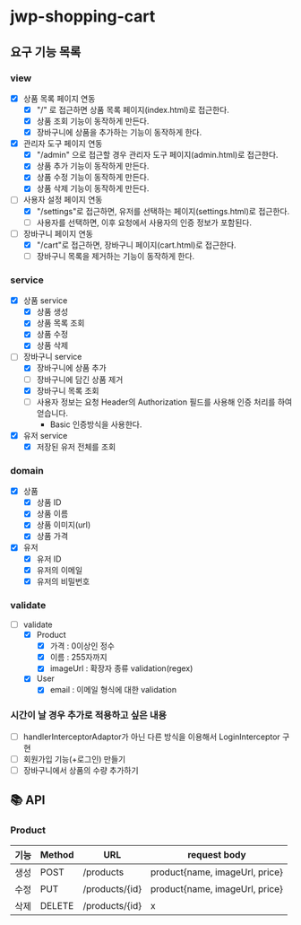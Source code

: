 # jwp-shopping-cart

## 요구 기능 목록

### view

- [x] 상품 목록 페이지 연동
    - [x] "/" 로 접근하면 상품 목록 페이지(index.html)로 접근한다.
    - [x] 상품 조회 기능이 동작하게 만든다.
    - [x] 장바구니에 상품을 추가하는 기능이 동작하게 한다.
- [x] 관리자 도구 페이지 연동
    - [x] "/admin" 으로 접근할 경우 관리자 도구 페이지(admin.html)로 접근한다.
    - [x] 상품 추가 기능이 동작하게 만든다.
    - [x] 상품 수정 기능이 동작하게 만든다.
    - [x] 상품 삭제 기능이 동작하게 만든다.
- [ ] 사용자 설정 페이지 연동
    - [x] "/settings"로 접근하면, 유저를 선택하는 페이지(settings.html)로 접근한다.
    - [ ] 사용자를 선택하면, 이후 요청에서 사용자의 인증 정보가 포함된다.
- [ ] 장바구니 페이지 연동
    - [x] "/cart"로 접근하면, 장바구니 페이지(cart.html)로 접근한다.
    - [ ] 장바구니 목록을 제거하는 기능이 동작하게 한다.

### service

- [x] 상품 service
    - [x] 상품 생성
    - [x] 상품 목록 조회
    - [x] 상품 수정
    - [x] 상품 삭제

- [ ] 장바구니 service
    - [x] 장바구니에 상품 추가
    - [ ] 장바구니에 담긴 상품 제거
    - [x] 장바구니 목록 조회
    - [ ] 사용자 정보는 요청 Header의 Authorization 필드를 사용해 인증 처리를 하여 얻습니다.
        - Basic 인증방식을 사용한다.

- [x] 유저 service
    - [x] 저장된 유저 전체를 조회

### domain

- [x] 상품
    - [x] 상품 ID
    - [x] 상품 이름
    - [x] 상품 이미지(url)
    - [x] 상품 가격

- [x] 유저
    - [x] 유저 ID
    - [x] 유저의 이메일
    - [x] 유저의 비밀번호

### validate

- [ ] validate
    - [x] Product
        - [x] 가격 : 0이상인 정수
        - [x] 이름 : 255자까지
        - [x] imageUrl : 확장자 종류 validation(regex)
    - [x] User
        - [x] email : 이메일 형식에 대한 validation

### 시간이 날 경우 추가로 적용하고 싶은 내용

- [ ] handlerInterceptorAdaptor가 아닌 다른 방식을 이용해서 LoginInterceptor 구현
- [ ] 회원가입 기능(+로그인) 만들기
- [ ] 장바구니에서 상품의 수량 추가하기

## 📚 API

### Product

| 기능 | Method | URL             | request body                   |
|----|--------|-----------------|--------------------------------|
| 생성 | POST   | /products       | product{name, imageUrl, price} |
| 수정 | PUT    | /products/{id}  | product{name, imageUrl, price} |
| 삭제 | DELETE | /products/{id}  | x                              |
